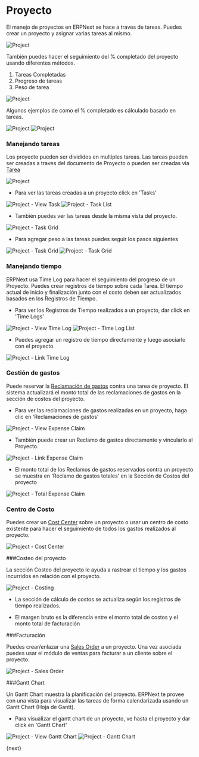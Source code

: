 <!-- add-breadcrumbs -->
# Proyecto

El manejo de proyectos en ERPNext se hace a traves de tareas. Puedes crear un proyecto y asignar varias tareas al mismo.

<img class="screenshot" alt="Project" src="{{docs_base_url}}/assets/img/project/project.png">

También puedes hacer el seguimiento del % completado del proyecto usando diferentes métodos.

  1. Tareas Completadas
  2. Progreso de tareas
  3. Peso de tarea

<img class="screenshot" alt="Project" src="{{docs_base_url}}/assets/img/project/project-percent-complete.png">

Algunos ejemplos de como el % completado es cálculado basado en tareas.

<img class="screenshot" alt="Project" src="{{docs_base_url}}/assets/img/project/percent-complete-calc.png">

<img class="screenshot" alt="Project" src="{{docs_base_url}}/assets/img/project/percent-complete-formula.png">

### Manejando tareas

Los proyecto pueden ser divididos en multiples tareas.
Las tareas pueden ser creadas a traves del documento de Proyecto o pueden ser creadas via [Tarea](/docs/user/manual/en/projects/tasks.html)

<img class="screenshot" alt="Project" src="{{docs_base_url}}/assets/img/project/project_task.png">

* Para ver las tareas creadas a un proyecto click en 'Tasks'

<img class="screenshot" alt="Project - View Task" src="{{docs_base_url}}/assets/img/project/project_view_task.png">

<img class="screenshot" alt="Project - Task List" src="{{docs_base_url}}/assets/img/project/project_task_list.png">

* También puedes ver las tareas desde la misma vista del proyecto.

<img class="screenshot" alt="Project - Task Grid" src="{{docs_base_url}}/assets/img/project/project_task_grid.png">

* Para agregar peso a las tareas puedes seguir los pasos siguientes

<img class="screenshot" alt="Project - Task Grid" src="{{docs_base_url}}/assets/img/project/tasks.png">
<img class="screenshot" alt="Project - Task Grid" src="{{docs_base_url}}/assets/img/project/task-weights.png">


### Manejando tiempo

ERPNext usa Time Log para hacer el seguimiento del progreso de un Proyecto.
Puedes crear registros de tiempo sobre cada Tarea.
El tiempo actual de inicio y finalización junto con el costo deben ser actualizados basados en los Registros de Tiempo.

* Para ver los Registros de Tiempo realizados a un proyecto, dar click en 'Time Logs'

<img class="screenshot" alt="Project - View Time Log" src="{{docs_base_url}}/assets/img/project/project_view_time_log.png">

<img class="screenshot" alt="Project - Time Log List" src="{{docs_base_url}}/assets/img/project/project_time_log_list.png">

* Puedes agregar un registro de tiempo directamente y luego asociarlo con el proyecto.

<img class="screenshot" alt="Project - Link Time Log" src="{{docs_base_url}}/assets/img/project/project_time_log_link.png">

### Gestión de gastos

Puede reservar la [Reclamación de gastos](/docs/user/manual/en/human-resources/expense-claim.html) contra una tarea de proyecto.
El sistema actualizará el monto total de las reclamaciones de gastos en la sección de costos del proyecto.

* Para ver las reclamaciones de gastos realizadas en un proyecto, haga clic en 'Reclamaciones de gastos'

<img class="screenshot" alt="Project - View Expense Claim" src="{{docs_base_url}}/assets/img/project/project_view_expense_claim.png">

* También puede crear un Reclamo de gastos directamente y vincularlo al Proyecto.

<img class="screenshot" alt="Project - Link Expense Claim" src="{{docs_base_url}}/assets/img/project/project_expense_claim_link.png">

* El monto total de los Reclamos de gastos reservados contra un proyecto se muestra en 'Reclamo de gastos totales' en la Sección de Costos del proyecto

<img class="screenshot" alt="Project - Total Expense Claim" src="{{docs_base_url}}/assets/img/project/project_total_expense_claim.png">

### Centro de Costo

Puedes crear un [Cost Center](/docs/user/manual/en/accounts/cost-center) sobre un proyecto o usar un centro de costo existente para hacer el seguimiento de todos los gastos realizados al proyecto.

<img class="screenshot" alt="Project - Cost Center" src="{{docs_base_url}}/assets/img/project/project_cost_center.png">

###Costeo del proyecto

La sección Costeo del proyecto le ayuda a rastrear el tiempo y los gastos incurridos en relación con el proyecto.

<img class="screenshot" alt="Project - Costing" src="{{docs_base_url}}/assets/img/project/project_costing.png">

* La sección de cálculo de costos se actualiza según los registros de tiempo realizados.

* El margen bruto es la diferencia entre el monto total de costos y el monto total de facturación

###Facturación

Puedes crear/enlazar una [Sales Order](/docs/user/manual/en/selling/sales-order.html) a un proyecto. Una vez asociada puedes usar el módulo de ventas para facturar a un cliente sobre el proyecto.

<img class="screenshot" alt="Project - Sales Order" src="{{docs_base_url}}/assets/img/project/project_sales_order.png">

###Gantt Chart

Un Gantt Chart muestra la planificación del proyecto.
ERPNext te provee con una vista para visualizar las tareas de forma calendarizada usando un Gantt Chart (Hoja de Gantt).

* Para visualizar el gantt chart de un proyecto, ve hasta el proyecto y dar click en 'Gantt Chart'

<img class="screenshot" alt="Project - View Gantt Chart" src="{{docs_base_url}}/assets/img/project/project_view_gantt_chart.png">

<img class="screenshot" alt="Project - Gantt Chart" src="{{docs_base_url}}/assets/img/project/project_gantt_chart.png">

{next}
